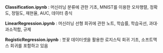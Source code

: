 **Classification.ipynb** : 머신러닝 분류에 관한 기초, MNIST를 이용한 오차행렬, 정확도, 정밀도, 재현율, AUC, 데이터 증식

**LinearRegression.ipynb** : 머신러닝 선형 회귀에 관한 노트, 학습률, 학습곡선, 과대·과소적합, 규제

**RogisticRegression.ipynb** : 붓꽃 데이터셋을 활용한 로지스틱 회귀 기초, 소프트맥스 회귀를 포함하고 있음
